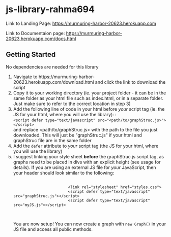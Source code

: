 # js-library-rahma694

Link to Landing Page: https://murmuring-harbor-20623.herokuapp.com

Link to Documentaion page: https://murmuring-harbor-20623.herokuapp.com/docs.html

<h2> Getting Started </h2>
        <p> No dependencies are needed for this library </p>
        <ol class="getting-started"> 
            <li> Navigate to https://murmuring-harbor-20623.herokuapp.com/download.html and click the link to download the script </a></li>
            <li>Copy it to your working directory (ie. your project folder - it can be in the same folder as your html file such as index.html, or in a separate folder. Just make sure to refer to the correct location in step 3)</li>
            <li>Add the following line of code in your html before <i>your</i>  script tag (ie. the JS for your html, where you will use the library): : <br> <code>&lt;script defer type="text/javascript" src="&lt;path/to/graphStruc.js&gt;"&gt;&lt;/script&gt;</code> <br> and replace &lt;path/to/graphStruc.js&gt; with the path to the file you just downloaded. This will just be "graphStruc.js" if your html and graphStruc file are in the same folder</li>
            <li>Add the <code>defer</code> attribute to <i>your</i> script tag (the JS for your html, where you will use the library)</li>
            <li>I suggest linking your style sheet <strong>before</strong> the graphStruc.js script tag, as graphs need to be placed in divs with an explicit height (see usage for details). If you are using an external JS file for <i>your</i> JavaScript, then your header should look similar to the following: 
                <br> 
                <pre>
                    <code>
                        &lt;link rel="stylesheet" href="styles.css"&gt;
                        &lt;script defer type="text/javascript" src="graphStruc.js"&gt;&lt;/script&gt;
                        &lt;script defer type="text/javascript" src="myJS.js"&gt;&lt;/script&gt;
                    </code>
                </pre>
                You are now setup! You can now create a graph with <code>new Graph()</code> in your JS file and access all public methods.
            </li>
        </ol>
